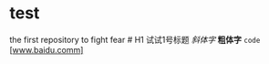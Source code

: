 # test
the first repository to fight fear
 	# H1
  试试1号标题
  *斜体字*
  **粗体字**
  `code`
  [www.baidu.comm]
